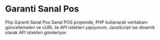 # Garanti Sanal Pos
 Php Garanti Sanal Pos
Sanal POS projemde, PHP kullanarak veritabanı güncellemeleri ve cURL ile API istekleri yapıyorum. JavaScript ise dinamik olarak API istekleri gönderiyor.

